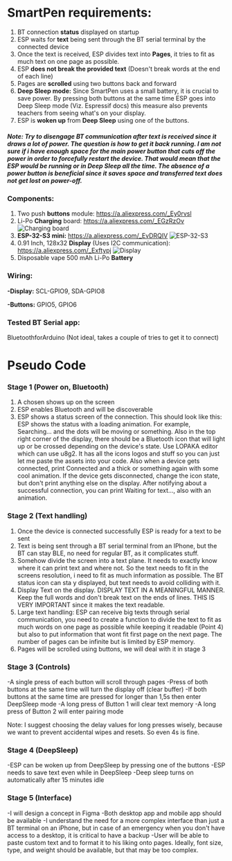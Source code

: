 # SmartPen requirements:
1. BT connection **status** displayed on startup
2. ESP waits for **text** being sent through the BT serial terminal by the connected device
3. Once the text is received, ESP divides text into **Pages**, it tries to fit as much text on one page as possible.
4. ESP **does not break the provided text** (Doesn't break words at the end of each line)
5. Pages are **scrolled** using two buttons back and forward
6. **Deep Sleep mode:** Since SmartPen uses a small battery, it is crucial to save power. By pressing both buttons at the same time ESP goes into Deep Sleep mode (Viz. Espressif docs) this measure also prevents teachers from seeing what's on your display.
7. ESP is **woken up** from **Deep Sleep** using one of the buttons.
 

##### Note: Try to disengage BT communication after text is received since it draws a lot of power. The question is how to get it back running. I am not sure if i have enough space for the main power button that cuts off the power in order to forcefully restart the device. That would mean that the ESP would be running or in Deep Sleep all the time. The absence of a power button is beneficial since it saves space and transferred text does not get lost on power-off.

### Components: 
1. Two push **buttons** module: https://a.aliexpress.com/_Ey0rvsl 
2. Li-Po **Charging** board: https://a.aliexpress.com/_EGzRzOv
 ![Charging board](https://github.com/freddycz/smart-pen/blob/main/Hardware/charging.png)
4. **ESP-32-S3 mini:** https://a.aliexpress.com/_EvDRQIV
![ESP-32-S3](https://github.com/freddycz/smart-pen/blob/main/Hardware/esp.png)
5. 0.91 Inch, 128x32 **Display** (Uses I2C communication): https://a.aliexpress.com/_Exftypj
![Display](https://github.com/freddycz/smart-pen/blob/main/Hardware/display.png)
6. Disposable vape 500 mAh Li-Po **Battery**

### Wiring:    
  **-Display:** SCL-GPIO9, SDA-GPIO8

  **-Buttons:** GPIO5, GPIO6

### Tested BT Serial app: 
BluetoothforArduino (Not ideal, takes a couple of tries to get it to connect)

# Pseudo Code

### Stage 1 (Power on, Bluetooth)

1. A chosen shows up on the screen
2. ESP enables Bluetooth and will be discoverable
3. ESP shows a status screen of the connection. This should look like this: ESP shows the status with a loading animation. For example, Searching... and the dots will be moving or something. Also in the top right corner of the display, there should be a Bluetooth icon that will light up or be crossed depending on the device's state. Use LOPAKA editor which can use u8g2. It has all the icons logos and stuff so you can just let me paste the assets into your code. Also when a device gets connected, print Connected and a thick or something again with some cool animation. If the device gets disconnected, change the icon state, but don't print anything else on the display. After notifying about a successful connection, you can print Waiting for text..., also with an animation. 

### Stage 2 (Text handling)

1. Once the device is connected successfully ESP is ready for a text to be sent 
2. Text is being sent through a BT serial terminal from an IPhone, but the BT can stay BLE, no need for regular BT, as it complicates stuff.
3. Somehow divide the screen into a text plane. It needs to exactly know where it can print text and where not. So the text needs to fit in the screens resolution, i need to fit as much information as possible. The BT status icon can sta y displayed, but text needs to avoid colliding with it.
4. Display Text on the display. DISPLAY TEXT IN A MEANINGFUL MANNER. Keep the full words and don't break text on the ends of lines. THIS IS VERY IMPORTANT since it makes the text readable. 
5. Large text handling: ESP can receive big texts through serial communication, you need to create a function to divide the text to fit as much words on one page as possible while keeping it readable (Point 4) but also to put information that wont fit first page on the next page. The number of pages can be infinite but is limited by ESP memory. 
6. Pages will be scrolled using buttons, we will deal with it in stage 3

### Stage 3 (Controls)

-A single press of each button will scroll through pages
-Press of both buttons at the same time will turn the display off (clear buffer)
-If both buttons at the same time are pressed for longer than 1,5s then enter DeepSleep mode
-A long press of Button 1 will clear text memory
-A long press of Button 2 will enter pairing mode

Note: I suggest choosing the delay values for long presses wisely, because we want to prevent accidental wipes and resets. So even 4s is fine.

### Stage 4 (DeepSleep)

-ESP can be woken up from DeepSleep by pressing one of the buttons
-ESP needs to save text even while in DeepSleep
-Deep sleep turns on automatically after 15 minutes idle

### Stage 5 (Interface)

-I will design a concept in Figma
-Both desktop app and mobile app should be available
-I understand the need for a more complex interface than just a BT terminal on an iPhone, but in case of an emergency when you don't have access to a desktop, it is critical to have a backup
-User will be able to paste custom text and to format it to his liking onto pages. Ideally, font size, type, and weight should be available, but that may be too complex. 
